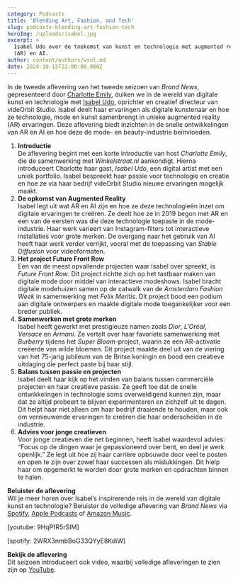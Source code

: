 ```yaml
---
category: Podcasts
title: 'Blending Art, Fashion, and Tech'
slug: podcasts-blending-art-fashion-tech
heroImg: /uploads/isabel.jpg
excerpt: >
  Isabel Udo over de toekomst van kunst en technologie met augmented reality
  (AR) en AI.
author: content/authors/wsnl.md
date: 2024-10-15T22:00:00.000Z
---
```


In de tweede aflevering van het tweede seizoen van *Brand News*, gepresenteerd door [Charlotte Emily](https://www.instagram.com/charlotteemilyb/), duiken we in de wereld van digitale kunst en technologie met [Isabel Udo](https://www.instagram.com/isabelle.udo/), oprichter en creatief directeur van videOrbit Studio. Isabel deelt haar ervaringen als digitale kunstenaar en hoe ze technologie, mode en kunst samenbrengt in unieke augmented reality (AR) ervaringen. Deze aflevering biedt inzichten in de snelle ontwikkelingen van AR en AI en hoe deze de mode- en beauty-industrie beïnvloeden.

1. **Introductie**\
   De aflevering begint met een korte introductie van host *Charlotte Emily*, die de samenwerking met *Winkelstraat.nl* aankondigt. Hierna introduceert Charlotte haar gast, *Isabel Udo*, een digital artist met een uniek portfolio. Isabel bespreekt haar passie voor technologie en creatie en hoe ze via haar bedrijf videOrbit Studio nieuwe ervaringen mogelijk maakt.
2. **De opkomst van Augmented Reality**\
   Isabel legt uit wat AR en AI zijn en hoe ze deze technologieën inzet om digitale ervaringen te creëren. Ze deelt hoe ze in 2019 begon met AR en een van de eersten was die deze technologie toepaste in de mode-industrie. Haar werk varieert van Instagram-filters tot interactieve installaties voor grote merken. De overgang naar het gebruik van AI heeft haar werk verder verrijkt, vooral met de toepassing van *Stable Diffusion* voor videoformaten.
3. **Het project Future Front Row**\
   Een van de meest opvallende projecten waar Isabel over spreekt, is *Future Front Row*. Dit project richtte zich op het tastbaar maken van digitale mode door middel van interactieve modeshows. Isabel bracht digitale modehuizen samen op de catwalk van de *Amsterdam Fashion Week* in samenwerking met *Felix Meritis*. Dit project bood een podium aan digitale ontwerpers en maakte digitale mode toegankelijker voor een breder publiek.
4. **Samenwerken met grote merken**\
   Isabel heeft gewerkt met prestigieuze namen zoals *Dior*, *L’Oréal*, *Versace* en *Armani*. Ze vertelt over haar favoriete samenwerking met *Burberry* tijdens het *Super Bloom*-project, waarin ze een AR-activatie creëerde van wilde bloemen. Dit project maakte deel uit van de viering van het 75-jarig jubileum van de Britse koningin en bood een creatieve uitdaging die perfect paste bij haar stijl.
5. **Balans tussen passie en projecten**\
   Isabel deelt haar kijk op het vinden van balans tussen commerciële projecten en haar creatieve passie. Ze geeft toe dat de snelle ontwikkelingen in technologie soms overweldigend kunnen zijn, maar dat ze altijd probeert te blijven experimenteren en zichzelf uit te dagen. Dit helpt haar niet alleen om haar bedrijf draaiende te houden, maar ook om vernieuwende ervaringen te creëren die haar onderscheiden in de industrie.
6. **Advies voor jonge creatieven**\
   Voor jonge creatieven die net beginnen, heeft Isabel waardevol advies: “Focus op de dingen waar je gepassioneerd over bent, en deel je werk openlijk.” Ze legt uit hoe zij haar carrière opbouwde door veel te posten en open te zijn over zowel haar successen als mislukkingen. Dit hielp haar om opgemerkt te worden door grote merken en opdrachten binnen te halen.

**Beluister de aflevering**\
Wil je meer horen over Isabel’s inspirerende reis in de wereld van digitale kunst en technologie? Beluister de volledige aflevering van *Brand News* via [Spotify](https://open.spotify.com/episode/2WRX3nmbBoG33QYyE8KdiW?go=1\&sp_cid=f674ca05-d63c-4d32-ac28-f6633b3d1feb), [Apple Podcasts](https://podcastsconnect.apple.com/login?targetUrl=%2Fmy-podcasts%2Fshow%2Fbrand-news%2Fa3887123-a575-48a0-adad-78c5f1901f00%2Fepisode%2Fnavigating-industries-from-daily-paper-sales-to-complex-creative%2F042c8cc2-e2fe-4e0f-9900-70e79e44c4f5\&authResult=FAILED) of [Amazon Music](https://podcasters.amazon.com/podcasts/41e8acae-a62a-4f3b-ad9b-c3a3f8b95e19/episodes/17a094a3-f25f-4516-916c-74f1daaee225).

\[youtube: 9HqPfR5rSIM]

\[spotify: 2WRX3nmbBoG33QYyE8KdiW]

**Bekijk de aflevering**\
Dit seizoen introduceert ook video, waarbij volledige afleveringen te zien zijn op [YouTube](https://www.youtube.com/watch?v=9HqPfR5rSIM).
